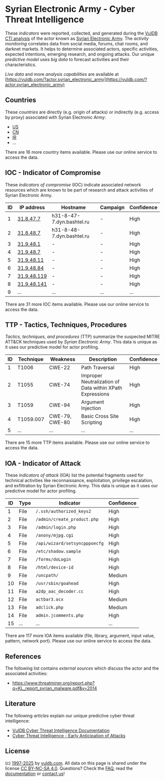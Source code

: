 # Syrian Electronic Army - Cyber Threat Intelligence

These _indicators_ were reported, collected, and generated during the [VulDB CTI analysis](https://vuldb.com/?kb.cti) of the actor known as [Syrian Electronic Army](https://vuldb.com/?actor.syrian_electronic_army). The _activity monitoring_ correlates data from social media, forums, chat rooms, and darknet markets. It helps to determine associated actors, specific activities, expected intentions, emerging research, and ongoing attacks. Our unique _predictive model_ uses _big data_ to forecast activities and their characteristics.

_Live data_ and more _analysis capabilities_ are available at [https://vuldb.com/?actor.syrian_electronic_army](https://vuldb.com/?actor.syrian_electronic_army)

## Countries

These _countries_ are directly (e.g. origin of attacks) or indirectly (e.g. access by proxy) associated with Syrian Electronic Army:

* [US](https://vuldb.com/?country.us)
* [CN](https://vuldb.com/?country.cn)
* [IR](https://vuldb.com/?country.ir)
* ...

There are 16 more country items available. Please use our online service to access the data.

## IOC - Indicator of Compromise

These _indicators of compromise_ (IOC) indicate associated network resources which are known to be part of research and attack activities of Syrian Electronic Army.

ID | IP address | Hostname | Campaign | Confidence
-- | ---------- | -------- | -------- | ----------
1 | [31.8.47.7](https://vuldb.com/?ip.31.8.47.7) | h31-8-47-7.dyn.bashtel.ru | - | High
2 | [31.8.48.7](https://vuldb.com/?ip.31.8.48.7) | h31-8-48-7.dyn.bashtel.ru | - | High
3 | [31.9.48.1](https://vuldb.com/?ip.31.9.48.1) | - | - | High
4 | [31.9.48.7](https://vuldb.com/?ip.31.9.48.7) | - | - | High
5 | [31.9.48.11](https://vuldb.com/?ip.31.9.48.11) | - | - | High
6 | [31.9.48.84](https://vuldb.com/?ip.31.9.48.84) | - | - | High
7 | [31.9.48.119](https://vuldb.com/?ip.31.9.48.119) | - | - | High
8 | [31.9.48.141](https://vuldb.com/?ip.31.9.48.141) | - | - | High
9 | ... | ... | ... | ...

There are 31 more IOC items available. Please use our online service to access the data.

## TTP - Tactics, Techniques, Procedures

_Tactics, techniques, and procedures_ (TTP) summarize the suspected MITRE ATT&CK techniques used by _Syrian Electronic Army_. This data is unique as it uses our predictive model for actor profiling.

ID | Technique | Weakness | Description | Confidence
-- | --------- | -------- | ----------- | ----------
1 | T1006 | CWE-22 | Path Traversal | High
2 | T1055 | CWE-74 | Improper Neutralization of Data within XPath Expressions | High
3 | T1059 | CWE-94 | Argument Injection | High
4 | T1059.007 | CWE-79, CWE-80 | Basic Cross Site Scripting | High
5 | ... | ... | ... | ...

There are 15 more TTP items available. Please use our online service to access the data.

## IOA - Indicator of Attack

These _indicators of attack_ (IOA) list the potential fragments used for technical activities like reconnaissance, exploitation, privilege escalation, and exfiltration by Syrian Electronic Army. This data is unique as it uses our predictive model for actor profiling.

ID | Type | Indicator | Confidence
-- | ---- | --------- | ----------
1 | File | `/.ssh/authorized_keys2` | High
2 | File | `/admin/create_product.php` | High
3 | File | `/admin/login.php` | High
4 | File | `/anony/mjpg.cgi` | High
5 | File | `/api/wizard/setsyncpppoecfg` | High
6 | File | `/etc/shadow.sample` | High
7 | File | `/forms/doLogin` | High
8 | File | `/html/device-id` | High
9 | File | `/uncpath/` | Medium
10 | File | `/usr/sbin/goahead` | High
11 | File | `a2dp_aac_decoder.cc` | High
12 | File | `actbar3.ocx` | Medium
13 | File | `adclick.php` | Medium
14 | File | `admin.jcomments.php` | High
15 | ... | ... | ...

There are 117 more IOA items available (file, library, argument, input value, pattern, network port). Please use our online service to access the data.

## References

The following list contains _external sources_ which discuss the actor and the associated activities:

* https://www.threatminer.org/report.php?q=KL_report_syrian_malware.pdf&y=2014

## Literature

The following _articles_ explain our unique predictive cyber threat intelligence:

* [VulDB Cyber Threat Intelligence Documentation](https://vuldb.com/?kb.cti)
* [Cyber Threat Intelligence - Early Anticipation of Attacks](https://www.scip.ch/en/?labs.20201022)

## License

(c) [1997-2025](https://vuldb.com/?kb.changelog) by [vuldb.com](https://vuldb.com/?kb.about). All data on this page is shared under the license [CC BY-NC-SA 4.0](https://creativecommons.org/licenses/by-nc-sa/4.0/). Questions? Check the [FAQ](https://vuldb.com/?kb.faq), read the [documentation](https://vuldb.com/?kb) or [contact us](https://vuldb.com/?contact)!
